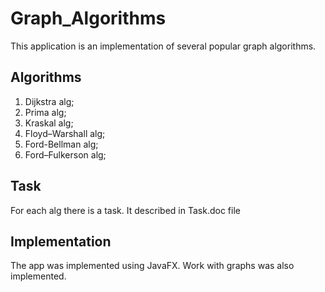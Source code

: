 # Graph_Algorithms
This application is an implementation of several popular graph algorithms.

## Algorithms
1) Dijkstra alg;
2) Prima alg;
3) Kraskal alg;
4) Floyd–Warshall alg;
5) Ford-Bellman alg;
6) Ford–Fulkerson alg;

## Task
For each alg there is a task. It described in Task.doc file 

## Implementation
The app was implemented using JavaFX. Work with graphs was also implemented.
